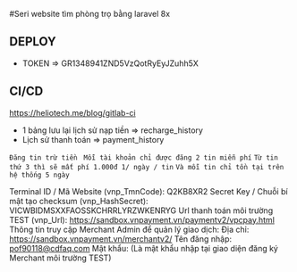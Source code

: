 #Seri website tìm phòng trọ bằng laravel 8x


## DEPLOY
- TOKEN => GR1348941ZND5VzQotRyEyJZuhh5X



## CI/CD
https://heliotech.me/blog/gitlab-ci




















- 1 bảng lưu lại lịch sử nạp tiền =>  recharge_history
- Lịch sử thanh toán => payment_history

`Đăng tin trừ tiền`
` Mỗi tài khoản chỉ được đăng 2 tin miễn phí`
`Từ tin thứ 3 thì sẽ mất phí 1.000đ 1/ ngày / tin`
`Và mỗi tin chỉ tồn tại trên hệ thống 5 ngày`




Terminal ID / Mã Website (vnp_TmnCode): Q2KB8XR2
Secret Key / Chuỗi bí mật tạo checksum (vnp_HashSecret): VICWBIDMSXXFAOSSKCHRRLYRZWKENRYG
Url thanh toán môi trường TEST (vnp_Url): https://sandbox.vnpayment.vn/paymentv2/vpcpay.html
Thông tin truy cập Merchant Admin để quản lý giao dịch:
Địa chỉ: https://sandbox.vnpayment.vn/merchantv2/
Tên đăng nhập: pof90118@cdfaq.com
Mật khẩu: (Là mật khẩu nhập tại giao diện đăng ký Merchant môi trường TEST)

